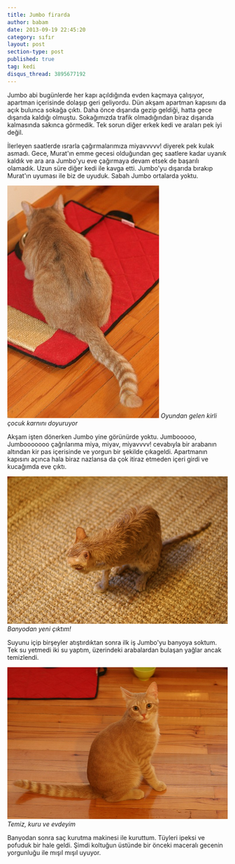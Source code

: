 ```yaml
---
title: Jumbo firarda
author: babam
date: 2013-09-19 22:45:20
category: sıfır
layout: post
section-type: post 
published: true
tag: kedi
disqus_thread: 3895677192
---
```


Jumbo abi bugünlerde her kapı açıldığında evden kaçmaya çalışıyor, apartman içerisinde dolaşıp geri geliyordu. Dün akşam apartman kapısını da açık bulunca sokağa çıktı. Daha önce dışarıda gezip geldiği, hatta gece dışarıda kaldığı olmuştu. Sokağımızda trafik olmadığından biraz dışarıda kalmasında sakınca görmedik. Tek sorun diğer erkek kedi ve araları pek iyi değil.

İlerleyen saatlerde ısrarla çağırmalarımıza miyavvvvv! diyerek pek kulak asmadı. Gece, Murat'ın emme gecesi olduğundan geç saatlere kadar uyanık kaldık ve ara ara Jumbo'yu eve çağırmaya devam etsek de başarılı olamadık. Uzun süre diğer kedi ile kavga etti. Jumbo'yu dışarıda bırakıp Murat'ın uyuması ile biz de uyuduk. Sabah Jumbo ortalarda yoktu.

![Oyundan gelen kirli çocuk karnını doyuruyor](/img/posts/jumbo_kirli.jpg)
*Oyundan gelen kirli çocuk karnını doyuruyor*

Akşam işten dönerken Jumbo yine görünürde yoktu. Jumbooooo, Jumbooooooo çağrılarıma miya, miyav, miyavvvv! cevabıyla bir arabanın altından kir pas içerisinde ve yorgun bir şekilde çıkageldi. Apartmanın kapısını açınca hala biraz nazlansa da çok itiraz etmeden içeri girdi ve kucağımda eve çıktı. </div>

![Banyodan yeni çıktım!](/img/posts/jumbo_islak.jpg)
*Banyodan yeni çıktım!*

Suyunu içip birşeyler atıştırdıktan sonra ilk iş Jumbo'yu banyoya soktum. Tek su yetmedi iki su yaptım, üzerindeki arabalardan bulaşan yağlar ancak temizlendi.

![Temiz, kuru ve evdeyim](/img/posts/jumbo_temiz.jpg)
*Temiz, kuru ve evdeyim*

Banyodan sonra saç kurutma makinesi ile kuruttum. Tüyleri ipeksi ve pofuduk bir hale geldi.
Şimdi koltuğun üstünde bir önceki maceralı gecenin yorgunluğu ile mışıl mışıl uyuyor.

